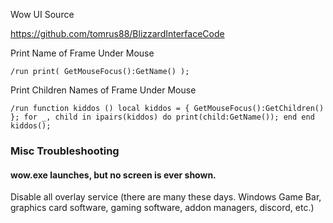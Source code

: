 Wow UI Source

https://github.com/tomrus88/BlizzardInterfaceCode

Print Name of Frame Under Mouse
```
/run print( GetMouseFocus():GetName() );
```

Print Children Names of Frame Under Mouse
```
/run function kiddos () local kiddos = { GetMouseFocus():GetChildren() }; for _, child in ipairs(kiddos) do print(child:GetName()); end end kiddos();
```


### Misc Troubleshooting
#### wow.exe launches, but no screen is ever shown.
Disable all overlay service (there are many these days. Windows Game Bar, graphics card software, gaming software, addon managers, discord, etc.)
